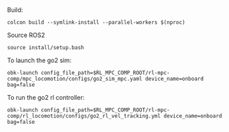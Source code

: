 
Build:
```
colcon build --symlink-install --parallel-workers $(nproc)
```

Source ROS2
```
source install/setup.bash
```
To launch the go2 sim:
```
obk-launch config_file_path=$RL_MPC_COMP_ROOT/rl-mpc-comp/mpc_locomotion/configs/go2_sim_mpc.yaml device_name=onboard bag=false
```

To run the go2 rl controller:
```
obk-launch config_file_path=$RL_MPC_COMP_ROOT/rl-mpc-comp/rl_locomotion/configs/go2_rl_vel_tracking.yml device_name=onboard bag=false
```